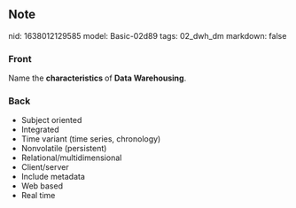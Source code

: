 ## Note
nid: 1638012129585
model: Basic-02d89
tags: 02_dwh_dm
markdown: false

### Front
Name the <b>characteristics </b>of <b>Data Warehousing</b>.

### Back
<ul>
  <li>Subject oriented
  <li>Integrated
  <li>Time variant (time series, chronology)
  <li>Nonvolatile (persistent)
  <li>Relational/multidimensional
  <li>Client/server
  <li>Include metadata
  <li>Web based
  <li>Real time
</ul>
